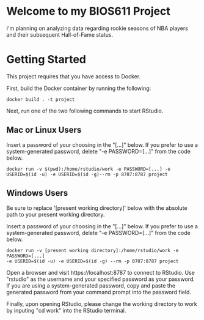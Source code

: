 Welcome to my BIOS611 Project
======================================

I'm planning on analyzing data regarding rookie seasons of NBA players and their subsequent Hall-of-Fame status.

Getting Started
======================================
This project requires that you have access to Docker.

First, build the Docker container by running the following:
```{r}
docker build . -t project
```

Next, run one of the two following commands to start RStudio. 

Mac or Linux Users
-------------------
Insert a password of your choosing in the "[...]" below. If you prefer to 
use a system-generated password, delete "-e PASSWORD=[...]" from the code below.

```{r}
docker run -v $(pwd):/home/rstudio/work -e PASSWORD=[...] -e USERID=$(id -u) -e USERID=$(id -g)--rm -p 8787:8787 project
```

Windows Users
------------------
Be sure to replace '[present working directory]' below with the absolute path to
your present working directory.

Insert a password of your choosing in the "[...]" below. If you prefer to 
use a system-generated password, delete "-e PASSWORD=[...]" from the code below.

```{r}
docker run -v [present working directory]:/home/rstudio/work -e PASSWORD=[...] 
-e USERID=$(id -u) -e USERID=$(id -g) --rm -p 8787:8787 project
```

Open a browser and visit https://localhost:8787 to connect to RStudio. Use 
"rstudio" as the username and your specified password as your password. 
If you are using a system-generated password, copy and paste the 
generated password from your command prompt into the password field.

Finally, upon opening RStudio, please change the working directory to work by
inputing "cd work" into the RStudio terminal.